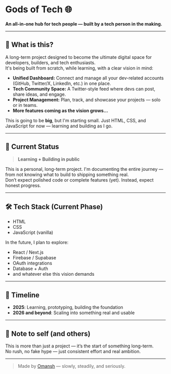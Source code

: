 # Gods of Tech 🌐

**An all-in-one hub for tech people — built by a tech person in the making.**

---

## 🧠 What is this?

A long-term project designed to become the ultimate digital space for developers, builders, and tech enthusiasts.  
It's being built from scratch, while learning, with a clear vision in mind:

- **Unified Dashboard:** Connect and manage all your dev-related accounts (GitHub, Twitter/X, LinkedIn, etc.) in one place.
- **Tech Community Space:** A Twitter-style feed where devs can post, share ideas, and engage.
- **Project Management:** Plan, track, and showcase your projects — solo or in teams.
- **More features coming as the vision grows...**

This is going to be **big**, but I'm starting small. Just HTML, CSS, and JavaScript for now — learning and building as I go.

---

## 🔧 Current Status

> **Learning + Building in public**

This is a personal, long-term project. I'm documenting the entire journey — from not knowing what to build to shipping something real.  
Don’t expect polished code or complete features (yet). Instead, expect honest progress.

---

## 🛠️ Tech Stack (Current Phase)

- HTML
- CSS
- JavaScript (vanilla)

In the future, I plan to explore:
- React / Next.js
- Firebase / Supabase
- OAuth integrations
- Database + Auth
- and whatever else this vision demands

---

## 📅 Timeline

- **2025**: Learning, prototyping, building the foundation  
- **2026 and beyond**: Scaling into something real and usable

---


## 📌 Note to self (and others)

This is more than just a project — it’s the start of something long-term.  
No rush, no fake hype — just consistent effort and real ambition.

---

> Made by [Omansh](https://github.com/omanshchoudhary) — slowly, steadily, and seriously.
